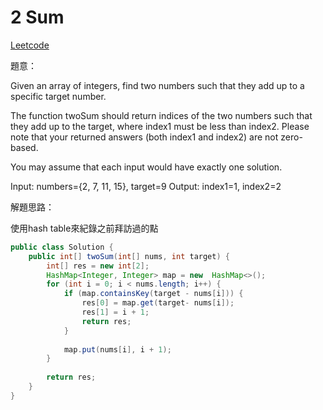 # 2 Sum

[Leetcode](https://leetcode.com/problems/two-sum/)

題意：

Given an array of integers, find two numbers such that they add up to a specific target number.

The function twoSum should return indices of the two numbers such that they add up to the target, where index1 must be less than index2. Please note that your returned answers (both index1 and index2) are not zero-based.

You may assume that each input would have exactly one solution.

Input: numbers={2, 7, 11, 15}, target=9
Output: index1=1, index2=2

解題思路：

使用hash table來紀錄之前拜訪過的點

```java
public class Solution {
    public int[] twoSum(int[] nums, int target) {
        int[] res = new int[2];
        HashMap<Integer, Integer> map = new  HashMap<>();
        for (int i = 0; i < nums.length; i++) {
            if (map.containsKey(target - nums[i])) {
                res[0] = map.get(target- nums[i]);
                res[1] = i + 1;
                return res;
            }
            
            map.put(nums[i], i + 1);
        }
        
        return res;
    }
}
```